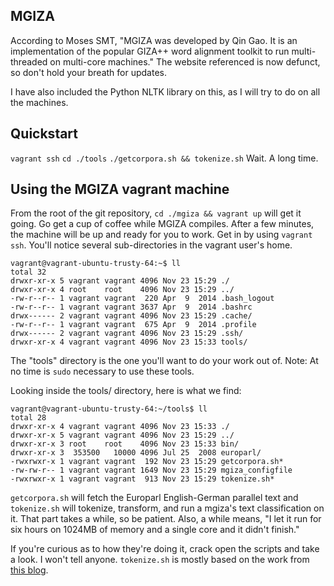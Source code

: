 ## MGIZA

According to Moses SMT, "MGIZA was developed by Qin Gao. It is an implementation of the popular GIZA++ word alignment toolkit to run multi-threaded on multi-core machines." The website referenced is now defunct, so don't hold your breath for updates. 

I have also included the Python NLTK library on this, as I will try to do on all the machines. 

## Quickstart

`vagrant ssh`
`cd ./tools`
`./getcorpora.sh && tokenize.sh`
Wait. A long time. 

## Using the MGIZA vagrant machine

From the root of the git repository, `cd ./mgiza && vagrant up` will get it going. Go get a cup of coffee while MGIZA compiles. After a few minutes, the machine will be up and ready for you to work. Get in by using `vagrant ssh`. You'll notice several sub-directories in the vagrant user's home. 

```
vagrant@vagrant-ubuntu-trusty-64:~$ ll
total 32
drwxr-xr-x 5 vagrant vagrant 4096 Nov 23 15:29 ./
drwxr-xr-x 4 root    root    4096 Nov 23 15:29 ../
-rw-r--r-- 1 vagrant vagrant  220 Apr  9  2014 .bash_logout
-rw-r--r-- 1 vagrant vagrant 3637 Apr  9  2014 .bashrc
drwx------ 2 vagrant vagrant 4096 Nov 23 15:29 .cache/
-rw-r--r-- 1 vagrant vagrant  675 Apr  9  2014 .profile
drwx------ 2 vagrant vagrant 4096 Nov 23 15:29 .ssh/
drwxr-xr-x 4 vagrant vagrant 4096 Nov 23 15:33 tools/
```

The "tools" directory is the one you'll want to do your work out of. Note: At no time is `sudo` necessary to use these tools. 

Looking inside the tools/ directory, here is what we find: 
```
vagrant@vagrant-ubuntu-trusty-64:~/tools$ ll
total 28
drwxr-xr-x 4 vagrant vagrant 4096 Nov 23 15:33 ./
drwxr-xr-x 5 vagrant vagrant 4096 Nov 23 15:29 ../
drwxr-xr-x 3 root    root    4096 Nov 23 15:33 bin/
drwxr-xr-x 3  353500   10000 4096 Jul 25  2008 europarl/
-rwxrwxr-x 1 vagrant vagrant  192 Nov 23 15:29 getcorpora.sh*
-rw-rw-r-- 1 vagrant vagrant 1649 Nov 23 15:29 mgiza_configfile
-rwxrwxr-x 1 vagrant vagrant  913 Nov 23 15:29 tokenize.sh*
```

`getcorpora.sh` will fetch the Europarl English-German parallel text and `tokenize.sh` will tokenize, transform, and run a mgiza's text classification on it. That part takes a while, so be patient. Also, a while means, "I let it run for six hours on 1024MB of memory and a single core and it didn't finish."

If you're curious as to how they're doing it, crack open the scripts and take a look. I won't tell anyone. `tokenize.sh` is mostly based on the work from [this blog](https://fabioticconi.wordpress.com/2011/01/17/how-to-do-a-word-alignment-with-giza-or-mgiza-from-parallel-corpus/). 